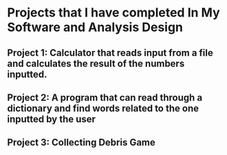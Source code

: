 # Projects that I have completed In My Software and Analysis Design

## Project 1: Calculator that reads input from a file and calculates the result of the numbers inputted.

## Project 2: A program that can read through a dictionary and find words related to the one inputted by the user

## Project 3: Collecting Debris Game
